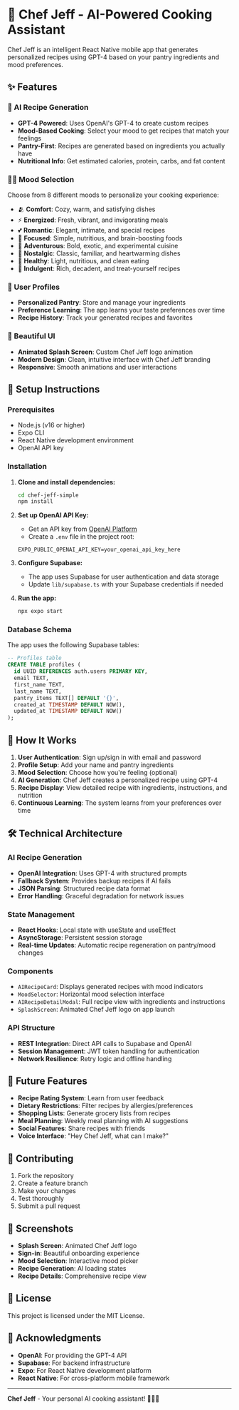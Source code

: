 # 🍳 Chef Jeff - AI-Powered Cooking Assistant

Chef Jeff is an intelligent React Native mobile app that generates personalized recipes using GPT-4 based on your pantry ingredients and mood preferences.

## ✨ Features

### 🤖 AI Recipe Generation
- **GPT-4 Powered**: Uses OpenAI's GPT-4 to create custom recipes
- **Mood-Based Cooking**: Select your mood to get recipes that match your feelings
- **Pantry-First**: Recipes are generated based on ingredients you actually have
- **Nutritional Info**: Get estimated calories, protein, carbs, and fat content

### 🧘‍♀️ Mood Selection
Choose from 8 different moods to personalize your cooking experience:
- 🫂 **Comfort**: Cozy, warm, and satisfying dishes
- ⚡ **Energized**: Fresh, vibrant, and invigorating meals
- 💕 **Romantic**: Elegant, intimate, and special recipes
- 🎯 **Focused**: Simple, nutritious, and brain-boosting foods
- 🌟 **Adventurous**: Bold, exotic, and experimental cuisine
- 📸 **Nostalgic**: Classic, familiar, and heartwarming dishes
- 🥗 **Healthy**: Light, nutritious, and clean eating
- 🍰 **Indulgent**: Rich, decadent, and treat-yourself recipes

### 👤 User Profiles
- **Personalized Pantry**: Store and manage your ingredients
- **Preference Learning**: The app learns your taste preferences over time
- **Recipe History**: Track your generated recipes and favorites

### 🎨 Beautiful UI
- **Animated Splash Screen**: Custom Chef Jeff logo animation
- **Modern Design**: Clean, intuitive interface with Chef Jeff branding
- **Responsive**: Smooth animations and user interactions

## 🚀 Setup Instructions

### Prerequisites
- Node.js (v16 or higher)
- Expo CLI
- React Native development environment
- OpenAI API key

### Installation

1. **Clone and install dependencies:**
   ```bash
   cd chef-jeff-simple
   npm install
   ```

2. **Set up OpenAI API Key:**
   - Get an API key from [OpenAI Platform](https://platform.openai.com/api-keys)
   - Create a `.env` file in the project root:
   ```env
   EXPO_PUBLIC_OPENAI_API_KEY=your_openai_api_key_here
   ```

3. **Configure Supabase:**
   - The app uses Supabase for user authentication and data storage
   - Update `lib/supabase.ts` with your Supabase credentials if needed

4. **Run the app:**
   ```bash
   npx expo start
   ```

### Database Schema

The app uses the following Supabase tables:

```sql
-- Profiles table
CREATE TABLE profiles (
  id UUID REFERENCES auth.users PRIMARY KEY,
  email TEXT,
  first_name TEXT,
  last_name TEXT,
  pantry_items TEXT[] DEFAULT '{}',
  created_at TIMESTAMP DEFAULT NOW(),
  updated_at TIMESTAMP DEFAULT NOW()
);
```

## 🔄 How It Works

1. **User Authentication**: Sign up/sign in with email and password
2. **Profile Setup**: Add your name and pantry ingredients
3. **Mood Selection**: Choose how you're feeling (optional)
4. **AI Generation**: Chef Jeff creates a personalized recipe using GPT-4
5. **Recipe Display**: View detailed recipe with ingredients, instructions, and nutrition
6. **Continuous Learning**: The system learns from your preferences over time

## 🛠 Technical Architecture

### AI Recipe Generation
- **OpenAI Integration**: Uses GPT-4 with structured prompts
- **Fallback System**: Provides backup recipes if AI fails
- **JSON Parsing**: Structured recipe data format
- **Error Handling**: Graceful degradation for network issues

### State Management
- **React Hooks**: Local state with useState and useEffect
- **AsyncStorage**: Persistent session storage
- **Real-time Updates**: Automatic recipe regeneration on pantry/mood changes

### Components
- `AIRecipeCard`: Displays generated recipes with mood indicators
- `MoodSelector`: Horizontal mood selection interface
- `AIRecipeDetailModal`: Full recipe view with ingredients and instructions
- `SplashScreen`: Animated Chef Jeff logo on app launch

### API Structure
- **REST Integration**: Direct API calls to Supabase and OpenAI
- **Session Management**: JWT token handling for authentication
- **Network Resilience**: Retry logic and offline handling

## 🎯 Future Features

- **Recipe Rating System**: Learn from user feedback
- **Dietary Restrictions**: Filter recipes by allergies/preferences
- **Shopping Lists**: Generate grocery lists from recipes
- **Meal Planning**: Weekly meal planning with AI suggestions
- **Social Features**: Share recipes with friends
- **Voice Interface**: "Hey Chef Jeff, what can I make?"

## 🤝 Contributing

1. Fork the repository
2. Create a feature branch
3. Make your changes
4. Test thoroughly
5. Submit a pull request

## 📱 Screenshots

- **Splash Screen**: Animated Chef Jeff logo
- **Sign-in**: Beautiful onboarding experience
- **Mood Selection**: Interactive mood picker
- **Recipe Generation**: AI loading states
- **Recipe Details**: Comprehensive recipe view

## 📄 License

This project is licensed under the MIT License.

## 🙏 Acknowledgments

- **OpenAI**: For providing the GPT-4 API
- **Supabase**: For backend infrastructure
- **Expo**: For React Native development platform
- **React Native**: For cross-platform mobile framework

---

**Chef Jeff** - Your personal AI cooking assistant! 🧑‍🍳✨ 
 
 